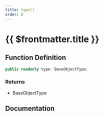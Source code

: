 ```yaml
---
title: type()
order: 0
---
```


# {{ $frontmatter.title }}

## Function Definition

```ts
public readonly type: BaseObjectType;
```

### Returns

* BaseObjectType

## Documentation

<!--@include: ./parts/type.md-->
